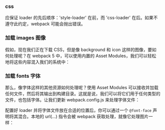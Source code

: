 
### css
应保证 loader 的先后顺序：'style-loader' 在前，而 'css-loader' 在后。如果不遵守此约定，webpack 可能会抛出错误。


### 加载 images 图像
假如，现在我们正在下载 CSS，但是像 background 和 icon 这样的图像，要如何处理呢？在 webpack 5 中，可以使用内置的 Asset Modules，我们可以轻松地将这些内容混入我们的系统中：


### 加载 fonts 字体
那么，像字体这样的其他资源如何处理呢？使用 Asset Modules 可以接收并加载任何文件，然后将其输出到构建目录。这就是说，我们可以将它们用于任何类型的文件，也包括字体。让我们更新 webpack.config.js 来处理字体文件：

配置好 loader 并将字体文件放在合适的位置后，你可以通过一个 `@font-face` 声明将其混合。本地的 url(...) 指令会被 webpack 获取处理，就像它处理图片一样：
